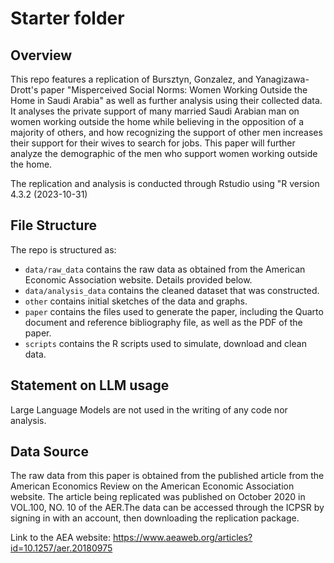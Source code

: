 # Starter folder

## Overview
This repo features a replication of Bursztyn, Gonzalez, and Yanagizawa-Drott's paper "Misperceived Social Norms: Women Working Outside the Home in Saudi Arabia" as well as further analysis using their collected data. It analyses the private support of many married Saudi Arabian man on women working outside the home while believing in the opposition of a majority of others, and how recognizing the support of other men increases their support for their wives to search for jobs. This paper will further analyze the demographic of the men who support women working outside the home.

The replication and analysis is conducted through Rstudio using "R version 4.3.2 (2023-10-31)

## File Structure

The repo is structured as:

-   `data/raw_data` contains the raw data as obtained from the American Economic Association website. Details provided below.
-   `data/analysis_data` contains the cleaned dataset that was constructed.
-   `other` contains initial sketches of the data and graphs.
-   `paper` contains the files used to generate the paper, including the Quarto document and reference bibliography file, as well as the PDF of the paper. 
-   `scripts` contains the R scripts used to simulate, download and clean data.


## Statement on LLM usage
Large Language Models are not used in the writing of any code nor analysis.

## Data Source
The raw data from this paper is obtained from the published article from the American Economics Review on the American Economic Association website. The article being replicated was published on October 2020 in VOL.100, NO. 10 of the AER.The data can be accessed through the ICPSR by signing in with an account, then downloading the replication package.

Link to the AEA website: https://www.aeaweb.org/articles?id=10.1257/aer.20180975